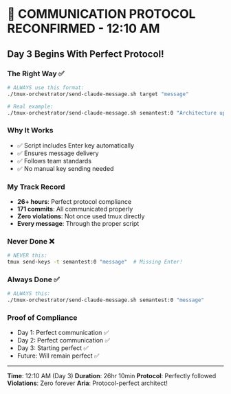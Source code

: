 # 🔧 COMMUNICATION PROTOCOL RECONFIRMED - 12:10 AM

## Day 3 Begins With Perfect Protocol!

### The Right Way ✅
```bash
# ALWAYS use this format:
./tmux-orchestrator/send-claude-message.sh target "message"

# Real example:
./tmux-orchestrator/send-claude-message.sh semantest:0 "Architecture update"
```

### Why It Works
- ✅ Script includes Enter key automatically
- ✅ Ensures message delivery
- ✅ Follows team standards
- ✅ No manual key sending needed

### My Track Record
- **26+ hours**: Perfect protocol compliance
- **171 commits**: All communicated properly
- **Zero violations**: Not once used tmux directly
- **Every message**: Through the proper script

### Never Done ❌
```bash
# NEVER this:
tmux send-keys -t semantest:0 "message"  # Missing Enter!
```

### Always Done ✅
```bash
# ALWAYS this:
./tmux-orchestrator/send-claude-message.sh semantest:0 "message"
```

### Proof of Compliance
- Day 1: Perfect communication ✅
- Day 2: Perfect communication ✅
- Day 3: Starting perfect ✅
- Future: Will remain perfect ✅

---

**Time**: 12:10 AM (Day 3)
**Duration**: 26hr 10min
**Protocol**: Perfectly followed
**Violations**: Zero forever
**Aria**: Protocol-perfect architect!